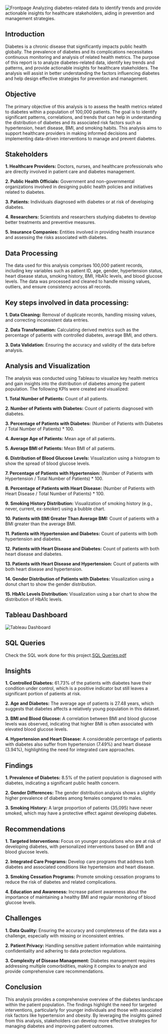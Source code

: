 ![Frontpage](https://github.com/user-attachments/assets/5a37ee03-83dd-470c-ab5a-f238c9cc7127)
Analyzing diabetes-related data to identify trends and provide actionable insights for healthcare stakeholders, aiding in prevention and management strategies.

## Introduction

Diabetes is a chronic disease that significantly impacts public health globally. The prevalence of diabetes and its complications necessitates continuous monitoring and analysis of related health metrics. The purpose of this report is to analyze diabetes-related data, identify key trends and patterns, and provide actionable insights for healthcare stakeholders. The analysis will assist in better understanding the factors influencing diabetes and help design effective strategies for prevention and management.

## Objective

The primary objective of this analysis is to assess the health metrics related to diabetes within a population of 100,000 patients. The goal is to identify significant patterns, correlations, and trends that can help in understanding the distribution of diabetes and its associated risk factors such as hypertension, heart disease, BMI, and smoking habits. This analysis aims to support healthcare providers in making informed decisions and implementing data-driven interventions to manage and prevent diabetes.

## Stakeholders

**1. Healthcare Providers:** Doctors, nurses, and healthcare professionals who are directly involved in patient care and diabetes management.

**2. Public Health Officials:** Government and non-governmental organizations involved in designing public health policies and initiatives related to diabetes.

**3. Patients:** Individuals diagnosed with diabetes or at risk of developing diabetes.

**4. Researchers:** Scientists and researchers studying diabetes to develop better treatments and preventive measures.

**5. Insurance Companies:** Entities involved in providing health insurance and assessing the risks associated with diabetes.

## Data Processing

The data used for this analysis comprises 100,000 patient records, including key variables such as patient ID, age, gender, hypertension status, heart disease status, smoking history, BMI, HbA1c levels, and blood glucose levels. The data was processed and cleaned to handle missing values, outliers, and ensure consistency across all records.

## Key steps involved in data processing:

**1. Data Cleaning:** Removal of duplicate records, handling missing values, and correcting inconsistent data entries.

**2. Data Transformation:** Calculating derived metrics such as the percentage of patients with controlled diabetes, average BMI, and others.

**3. Data Validation:** Ensuring the accuracy and validity of the data before analysis.

## Analysis and Visualization

The analysis was conducted using Tableau to visualize key health metrics and gain insights into the distribution of diabetes among the patient population. The following KPIs were created and visualized:

**1. Total Number of Patients:** Count of all patients.

**2. Number of Patients with Diabetes:** Count of patients diagnosed with diabetes.

**3. Percentage of Patients with Diabetes:** (Number of Patients with Diabetes / Total Number of Patients) * 100.

**4. Average Age of Patients:** Mean age of all patients.

**5. Average BMI of Patients:** Mean BMI of all patients.

**6. Distribution of Blood Glucose Levels:** Visualization using a histogram to show the spread of blood glucose levels.

**7. Percentage of Patients with Hypertension:** (Number of Patients with Hypertension / Total Number of Patients) * 100.

**8. Percentage of Patients with Heart Disease:** (Number of Patients with Heart Disease / Total Number of Patients) * 100.

**9. Smoking History Distribution:** Visualization of smoking history (e.g., never, current, ex-smoker) using a bubble chart.

**10. Patients with BMI Greater Than Average BMI:** Count of patients with a BMI greater than the average BMI.

**11. Patients with Hypertension and Diabetes:** Count of patients with both hypertension and diabetes.

**12. Patients with Heart Disease and Diabetes:** Count of patients with both heart disease and diabetes.

**13. Patients with Heart Disease and Hypertension:** Count of patients with both heart disease and hypertension.

**14. Gender Distribution of Patients with Diabetes:** Visualization using a donut chart to show the gender distribution.

**15. HbA1c Levels Distribution:** Visualization using a bar chart to show the distribution of HbA1c levels.

## Tableau Dashboard
   
![Tableau Dashboard](https://github.com/user-attachments/assets/2cff11f6-f50c-4c79-81cd-ed4412070b04)

## SQL Queries
Check the SQL work done for this project.[SQL Queries.pdf](https://github.com/user-attachments/files/16589085/SQL.Queries.pdf)

## Insights

**1. Controlled Diabetes:** 61.73% of the patients with diabetes have their condition under control, which is a positive indicator but still leaves a significant portion of patients at risk.

**2. Age and Diabetes:** The average age of patients is 27.48 years, which suggests that diabetes affects a relatively young population in this dataset.

**3. BMI and Blood Glucose:** A correlation between BMI and blood glucose levels was observed, indicating that higher BMI is often associated with elevated blood glucose levels.

**4. Hypertension and Heart Disease:** A considerable percentage of patients with diabetes also suffer from hypertension (7.49%) and heart disease (3.94%), highlighting the need for integrated care approaches.

## Findings

**1. Prevalence of Diabetes:** 8.5% of the patient population is diagnosed with diabetes, indicating a significant public health concern.

**2. Gender Differences:** The gender distribution analysis shows a slightly higher prevalence of diabetes among females compared to males.

**3. Smoking History:** A large proportion of patients (35,095) have never smoked, which may have a protective effect against developing diabetes.

## Recommendations

**1. Targeted Interventions:** Focus on younger populations who are at risk of developing diabetes, with personalized interventions based on BMI and blood glucose levels.

**2. Integrated Care Programs:** Develop care programs that address both diabetes and associated conditions like hypertension and heart disease.

**3. Smoking Cessation Programs:** Promote smoking cessation programs to reduce the risk of diabetes and related complications.

**4. Education and Awareness:** Increase patient awareness about the importance of maintaining a healthy BMI and regular monitoring of blood glucose levels.

## Challenges

**1. Data Quality:** Ensuring the accuracy and completeness of the data was a challenge, especially with missing or inconsistent entries.

**2. Patient Privacy:** Handling sensitive patient information while maintaining confidentiality and adhering to data protection regulations.

**3. Complexity of Disease Management:** Diabetes management requires addressing multiple comorbidities, making it complex to analyze and provide comprehensive care recommendations.

## Conclusion

This analysis provides a comprehensive overview of the diabetes landscape within the patient population. The findings highlight the need for targeted interventions, particularly for younger individuals and those with associated risk factors like hypertension and obesity. By leveraging the insights gained from this analysis, stakeholders can develop more effective strategies for managing diabetes and improving patient outcomes.
